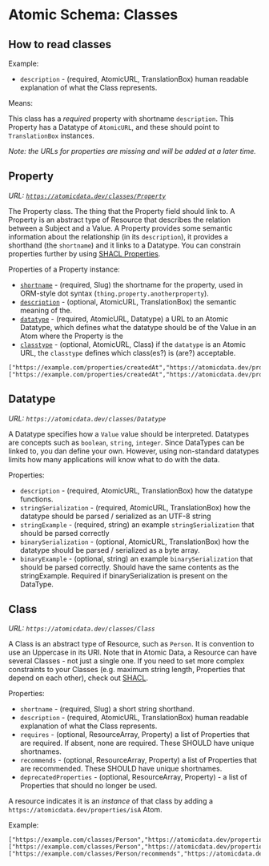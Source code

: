 # Atomic Schema: Classes

## How to read classes

Example:

- `description` - (required, AtomicURL, TranslationBox) human readable explanation of what the Class represents.

Means:

This class has a _required_ property with shortname `description`.
This Property has a Datatype of `AtomicURL`, and these should point to `TranslationBox` instances.

_Note: the URLs for properties are missing and will be added at a later time._

## Property

_URL: [`https://atomicdata.dev/classes/Property`](https://atomicdata.dev/classes/Property)_

The Property class.
The thing that the Property field should link to.
A Property is an abstract type of Resource that describes the relation between a Subject and a Value.
A Property provides some semantic information about the relationship (in its `description`), it provides a shorthand (the `shortname`) and it links to a Datatype.
You can constrain properties further by using [SHACL Properties](https://www.w3.org/TR/shacl/#property-shapes).

Properties of a Property instance:

- [`shortname`](https://atomicdata.dev/properties/shortname) - (required, Slug) the shortname for the property, used in ORM-style dot syntax (`thing.property.anotherproperty`).
- [`description`](https://atomicdata.dev/properties/description) - (optional, AtomicURL, TranslationBox) the semantic meaning of the.
- [`datatype`](https://atomicdata.dev/properties/datatype) - (required, AtomicURL, Datatype) a URL to an Atomic Datatype, which defines what the datatype should be of the Value in an Atom where the Property is the
- [`classtype`](https://atomicdata.dev/properties/classtype) - (optional, AtomicURL, Class) if the `datatype` is an Atomic URL, the `classtype` defines which class(es?) is (are?) acceptable.

```ndjson
["https://example.com/properties/createdAt","https://atomicdata.dev/property/shortname","createdAt"]
["https://example.com/properties/createdAt","https://atomicdata.dev/property/datatype","https://atomicdata.dev/datatype/datetime"]
```

## Datatype

_URL: `https://atomicdata.dev/classes/Datatype`_

A Datatype specifies how a `Value` value should be interpreted.
Datatypes are concepts such as `boolean`, `string`, `integer`.
Since DataTypes can be linked to, you dan define your own.
However, using non-standard datatypes limits how many applications will know what to do with the data.

Properties:

- `description` - (required, AtomicURL, TranslationBox) how the datatype functions.
- `stringSerialization` - (required, AtomicURL, TranslationBox) how the datatype should be parsed / serialized as an UTF-8 string
- `stringExample` - (required, string) an example `stringSerialization` that should be parsed correctly
- `binarySerialization` - (optional, AtomicURL, TranslationBox) how the datatype should be parsed / serialized as a byte array.
- `binaryExample` - (optional, string) an example `binarySerialization` that should be parsed correctly. Should have the same contents as the stringExample. Required if binarySerialization is present on the DataType.

## Class

_URL: `https://atomicdata.dev/classes/Class`_

A Class is an abstract type of Resource, such as `Person`.
It is convention to use an Uppercase in its URI.
Note that in Atomic Data, a Resource can have several Classes - not just a single one.
If you need to set more complex constraints to your Classes (e.g. maximum string length, Properties that depend on each other), check out [SHACL](https://www.w3.org/TR/shacl/).

Properties:

- `shortname` - (required, Slug) a short string shorthand.
- `description` - (required, AtomicURL, TranslationBox) human readable explanation of what the Class represents.
- `requires` - (optional, ResourceArray, Property) a list of Properties that are required. If absent, none are required. These SHOULD have unique shortnames.
- `recommends` - (optional, ResourceArray, Property) a list of Properties that are recommended. These SHOULD have unique shortnames.
- `deprecatedProperties` - (optional, ResourceArray, Property) - a list of Properties that should no longer be used.
<!-- Maybe remove this next one? -->
<!-- - `disallowedProperties` - (optional, ResourceArray) a list of Properties that are not allowed.  If absent, all are allowed. -->
<!-- What are the consequences of this? How to deal with this field if there are more classes in aSSubject? -->
<!-- - `allowedProperties` - (optional, ResourceArray) a list of Properties that are allowed. If absent, none are required. -->

A resource indicates it is an _instance_ of that class by adding a `https://atomicdata.dev/properties/isA` Atom.

Example:

```ad3
["https://example.com/classes/Person","https://atomicdata.dev/properties/isA","https://atomicdata.dev/classes/Class"]
["https://example.com/classes/Person","https://atomicdata.dev/properties/recommends","https://example.com/classes/Person/recommends"]
["https://example.com/classes/Person/recommends","https://atomicdata.dev/properties/isA","https://atomicdata.dev/dataTypes/ResourceArray"]
```
